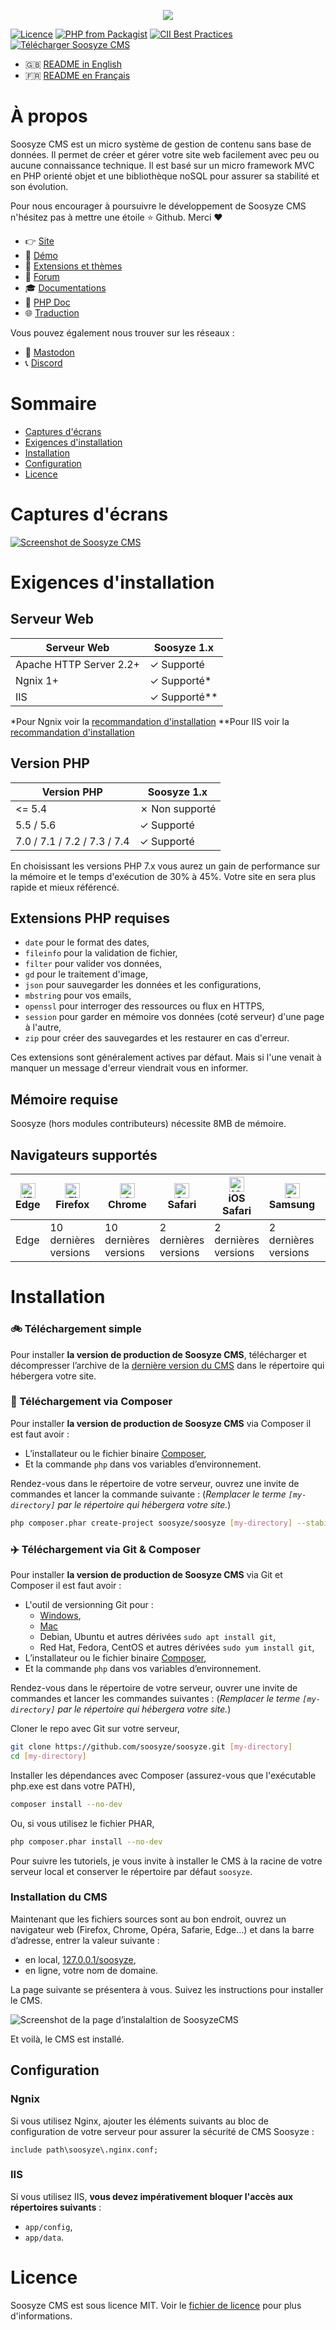 <p align="center"><a href="https://soosyze.com/" rel="noopener" target="_blank"><img src="https://soosyze.com/assets/files/logo/soosyze-name.png"></a></p>

[![Licence](https://img.shields.io/github/license/soosyze/soosyze.svg)](https://github.com/soosyze/soosyze/blob/master/LICENSE "Licence")
[![PHP from Packagist](https://img.shields.io/badge/PHP-%3E%3D5.5-%238892bf)](/README.md#version-php "PHP version 5.5 minimum")
[![CII Best Practices](https://bestpractices.coreinfrastructure.org/projects/4102/badge)](https://bestpractices.coreinfrastructure.org/projects/4102)
[![Télécharger Soosyze CMS](https://img.shields.io/badge/download-releases%20latest-blue.svg)](https://github.com/soosyze/soosyze/releases/latest/download/soosyze.zip "Télécharger Soosyze CMS")

* :gb: [README in English](README.md)
* :fr: [README en Français](README_fr.md)

# À propos

Soosyze CMS est un micro système de gestion de contenu sans base de données. Il permet de créer et gérer votre site web facilement avec peu ou aucune connaissance technique. Il est basé sur un micro framework MVC en PHP orienté objet et une bibliothèque noSQL pour assurer sa stabilité et son évolution.

Pour nous encourager à poursuivre le développement de Soosyze CMS n'hésitez pas à mettre une étoile :star: Github. Merci :heart:

* :point_right: [Site](https://soosyze.com)
* :eyes: [Démo](https://demo.soosyze.com)
* :dizzy: [Extensions et thèmes](https://github.com/soosyze-extension)
* :speech_balloon: [Forum](https://community.soosyze.com)
* :mortar_board: [Documentations](https://github.com/soosyze/documentations)
* :green_book: [PHP Doc](https://api.soosyze.com)
* :globe_with_meridians: [Traduction](https://trad.framasoft.org/project/view/soosyze?dswid=-5497)

Vous pouvez également nous trouver sur les réseaux :

* :busts_in_silhouette: [Mastodon](https://mamot.fr/@soosyze)
* :telephone_receiver: [Discord](https://discordapp.com/invite/parFfTt)

# Sommaire

* [Captures d'écrans](#captures-décrans)
* [Exigences d'installation](#exigences-dinstallation)
* [Installation](#installation)
* [Configuration](#configuration)
* [Licence](#licence)

# Captures d'écrans

[![Screenshot de Soosyze CMS](https://soosyze.com/assets/files/screen/devices-accueil.png)](https://soosyze.com/#screenshot)

# Exigences d'installation

## Serveur Web

| Serveur Web             | Soosyze 1.x  |
|-------------------------|--------------|
| Apache HTTP Server 2.2+ | ✓ Supporté   |
| Ngnix 1+                | ✓ Supporté*  |
| IIS                     | ✓ Supporté** |

*Pour Ngnix voir la [recommandation d'installation](#ngnix)
**Pour IIS voir la [recommandation d'installation](#iis)

## Version PHP

| Version PHP                 | Soosyze 1.x    |
|-----------------------------|----------------|
| <= 5.4                      | ✗ Non supporté |
| 5.5 / 5.6                   | ✓ Supporté     |
| 7.0 / 7.1 / 7.2 / 7.3 / 7.4 | ✓ Supporté     |

En choisissant les versions PHP 7.x vous aurez un gain de performance sur la mémoire et le temps d'exécution de 30% à 45%. Votre site en sera plus rapide et mieux référencé.

## Extensions PHP requises

* `date` pour le format des dates,
* `fileinfo` pour la validation de fichier,
* `filter` pour valider vos données,
* `gd` pour le traitement d'image,
* `json` pour sauvegarder les données et les configurations,
* `mbstring` pour vos emails,
* `openssl` pour interroger des ressources ou flux en HTTPS,
* `session` pour garder en mémoire vos données (coté serveur) d'une page à l'autre,
* `zip` pour créer des sauvegardes et les restaurer en cas d'erreur.

Ces extensions sont généralement actives par défaut. Mais si l'une venait à manquer un message d'erreur viendrait vous en informer.

## Mémoire requise

Soosyze (hors modules contributeurs) nécessite 8MB de mémoire.

## Navigateurs supportés

| [<img src="https://raw.githubusercontent.com/alrra/browser-logos/master/src/edge/edge_48x48.png" alt="IE / Edge" width="24px" height="24px" />](http://godban.github.io/browsers-support-badges/)<br/> Edge | [<img src="https://raw.githubusercontent.com/alrra/browser-logos/master/src/firefox/firefox_48x48.png" alt="Firefox" width="24px" height="24px" />](http://godban.github.io/browsers-support-badges/)<br/>Firefox | [<img src="https://raw.githubusercontent.com/alrra/browser-logos/master/src/chrome/chrome_48x48.png" alt="Chrome" width="24px" height="24px" />](http://godban.github.io/browsers-support-badges/)<br/>Chrome | [<img src="https://raw.githubusercontent.com/alrra/browser-logos/master/src/safari/safari_48x48.png" alt="Safari" width="24px" height="24px" />](http://godban.github.io/browsers-support-badges/)<br/>Safari | [<img src="https://raw.githubusercontent.com/alrra/browser-logos/master/src/safari-ios/safari-ios_48x48.png" alt="iOS Safari" width="24px" height="24px" />](http://godban.github.io/browsers-support-badges/)<br/>iOS Safari | [<img src="https://raw.githubusercontent.com/alrra/browser-logos/master/src/samsung-internet/samsung-internet_48x48.png" alt="Samsung" width="24px" height="24px" />](http://godban.github.io/browsers-support-badges/)<br/>Samsung | [<img src="https://raw.githubusercontent.com/alrra/browser-logos/master/src/opera/opera_48x48.png" alt="Opera" width="24px" height="24px" />](http://godban.github.io/browsers-support-badges/)<br/>Opera |
| --------- | --------- | --------- | --------- | --------- | --------- | --------- |
| Edge| 10 dernières versions| 10 dernières versions| 2 dernières versions| 2 dernières versions| 2 dernières versions| 2 dernières versions |

# Installation

### :bike: Téléchargement simple

Pour installer **la version de production de Soosyze CMS**, télécharger et décompresser l’archive de la [dernière version du CMS](https://github.com/soosyze/soosyze/releases/latest/download/soosyze.zip) dans le répertoire qui hébergera votre site.

### :car: Téléchargement via Composer

Pour installer **la version de production de Soosyze CMS** via Composer il est faut avoir :

* L’installateur ou le fichier binaire [Composer](https://getcomposer.org/download/),
* Et la commande `php` dans vos variables d’environnement.

Rendez-vous dans le répertoire de votre serveur, ouvrez une invite de commandes et lancer la commande suivante :
(*Remplacer le terme `[my-directory]` par le répertoire qui hébergera votre site.*)

```sh
php composer.phar create-project soosyze/soosyze [my-directory] --stability=beta --no-dev
```

### :airplane: Téléchargement via Git & Composer

Pour installer **la version de production de Soosyze CMS** via Git et Composer il est faut avoir :

* L'outil de versionning Git pour :
  * [Windows](https://gitforwindows.org/),
  * [Mac](http://sourceforge.net/projects/git-osx-installer/)
  * Debian, Ubuntu et autres dérivées `sudo apt install git`,
  * Red Hat, Fedora, CentOS et autres dérivées `sudo yum install git`,
* L’installateur ou le fichier binaire [Composer](https://getcomposer.org/download/),
* Et la commande `php` dans vos variables d’environnement.

Rendez-vous dans le répertoire de votre serveur, ouvrer une invite de commandes et lancer les commandes suivantes :
(*Remplacer le terme `[my-directory]` par le répertoire qui hébergera votre site.*)

Cloner le repo avec Git sur votre serveur,
```sh
git clone https://github.com/soosyze/soosyze.git [my-directory]
cd [my-directory]
```

Installer les dépendances avec Composer (assurez-vous que l'exécutable php.exe est dans votre PATH),
```sh
composer install --no-dev
```

Ou, si vous utilisez le fichier PHAR,
```sh
php composer.phar install --no-dev
```

Pour suivre les tutoriels, je vous invite à installer le CMS à la racine de votre serveur local et conserver le répertoire par défaut `soosyze`.

### Installation du CMS

Maintenant que les fichiers sources sont au bon endroit, ouvrez un navigateur web (Firefox, Chrome, Opéra, Safarie, Edge…) et dans la barre d’adresse, entrer la valeur suivante :

*   en local, [127.0.0.1/soosyze](http://127.0.0.1/soosyze),
*   en ligne, votre nom de domaine.

La page suivante se présentera à vous. Suivez les instructions pour installer le CMS.

![Screenshot de la page d’instalaltion de SoosyzeCMS](https://soosyze.com/assets/files/screen/install-desktop.png)

Et voilà, le CMS est installé.

## Configuration

### Ngnix

Si vous utilisez Nginx, ajouter les éléments suivants au bloc de configuration de votre serveur pour assurer la sécurité de CMS Soosyze :

```
include path\soosyze\.nginx.conf;
```

### IIS

Si vous utilisez IIS, **vous devez impérativement bloquer l'accès aux répertoires suivants** :

* `app/config`,
* `app/data`.

# Licence

Soosyze CMS est sous licence MIT. Voir le [fichier de licence](https://github.com/soosyze/soosyze/blob/master/LICENSE) pour plus d'informations.